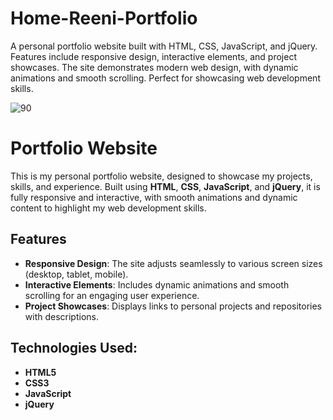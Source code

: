# Home-Reeni-Portfolio
A personal portfolio website built with HTML, CSS, JavaScript, and jQuery. Features include responsive design, interactive elements, and project showcases. The site demonstrates modern web design, with dynamic animations and smooth scrolling. Perfect for showcasing web development skills.

![90](https://github.com/user-attachments/assets/882147d9-dfa5-47dc-b3ed-c9232de95ed9)

# Portfolio Website

This is my personal portfolio website, designed to showcase my projects, skills, and experience. Built using **HTML**, **CSS**, **JavaScript**, and **jQuery**, it is fully responsive and interactive, with smooth animations and dynamic content to highlight my web development skills.

## Features
- **Responsive Design**: The site adjusts seamlessly to various screen sizes (desktop, tablet, mobile).
- **Interactive Elements**: Includes dynamic animations and smooth scrolling for an engaging user experience.
- **Project Showcases**: Displays links to personal projects and repositories with descriptions.

## Technologies Used:
- **HTML5**
- **CSS3**
- **JavaScript**
- **jQuery**

